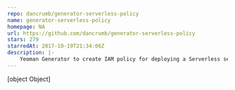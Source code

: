 ```yaml
---
repo: dancrumb/generator-serverless-policy
name: generator-serverless-policy
homepage: NA
url: https://github.com/dancrumb/generator-serverless-policy
stars: 279
starredAt: 2017-10-19T21:34:06Z
description: |-
    Yeoman Generator to create IAM policy for deploying a Serverless service
---
```


[object Object]
